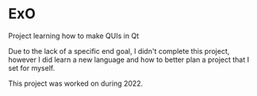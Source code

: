# ExO

Project learning how to make QUIs in Qt

Due to the lack of a specific end goal, I didn't complete this project, however I did learn a new language and how to better plan a project that I set for myself.

This project was worked on during 2022.
